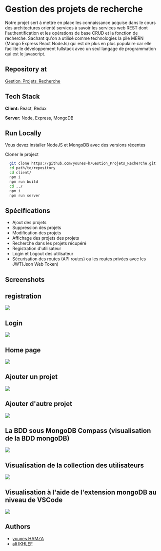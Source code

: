 
# Gestion des projets de recherche

Notre projet sert à mettre en place les connaissance acquise dans le cours des architectures orienté services 
à savoir les services web REST dont l'authentification et les opérations de base CRUD et la fonction de recherche.
Sachant qu'on a utilisé comme technologies la pile MERN (Mongo Express React NodeJs) qui est de plus en plus populaire car elle facilite le développement fullstack avec un seul langage de programmation qui est le javascript.

## Repository at
[Gestion_Projets_Recherche](https://github.com/younes-h/Gestion_Projets_Recherche)

## Tech Stack

**Client:** React, Redux

**Server:** Node, Express, MongoDB


## Run Locally
Vous devez installer NodeJS et MongoDB avec des versions récentes

Cloner le project

```bash
  git clone https://github.com/younes-h/Gestion_Projets_Recherche.git
  cd path/to/repository
  cd client/
  npm i 
  npm run build
  cd ../
  npm i 
  npm run server
```
    
## Spécifications

- Ajout des projets
- Suppression des projets
- Modification des projets
- Affichage des projets des projets
- Recherche dans les projets récupéré
- Registration d'utilisateur
- Login et Logout des utilisateur 
- Sécurisation des routes (API routes) ou les routes privées avec les JWT(Json Web Token)

## Screenshots

## registration 
![](https://github.com/younes-h/Gestion_Projets_Recherche/blob/main/assets/Screenshot%20from%202022-01-06%2000-45-12.png)
## Login
![](https://github.com/younes-h/Gestion_Projets_Recherche/blob/main/assets/Screenshot%20from%202022-01-06%2000-45-05.png)
## Home page
![](https://github.com/younes-h/Gestion_Projets_Recherche/blob/main/assets/Screenshot%20from%202022-01-06%2000-44-55.png)
## Ajouter un projet
![](https://github.com/younes-h/Gestion_Projets_Recherche/blob/main/assets/Screenshot%20from%202022-01-06%2000-45-30.png)
## Ajouter d'autre projet
![](https://github.com/younes-h/Gestion_Projets_Recherche/blob/main/assets/Screenshot%20from%202022-01-06%2000-46-10.png)
## La BDD sous MongoDB Compass (visualisation de la BDD mongoDB)
![](https://github.com/younes-h/Gestion_Projets_Recherche/blob/main/assets/Screenshot%20from%202022-01-06%2000-46-37.png)
## Visualisation de la collection des utilisateurs
![](https://github.com/younes-h/Gestion_Projets_Recherche/blob/main/assets/Screenshot%20from%202022-01-06%2000-47-10.png)
## Visualisation à l'aide de l'extension mongoDB au niveau de VSCode
![](https://github.com/younes-h/Gestion_Projets_Recherche/blob/main/assets/Screenshot%20from%202022-01-06%2001-02-09.png)


## Authors

- [younes HAMZA](https://github.com/younes-h)
- [ali IKHLEF](https://github.com/151ali)

